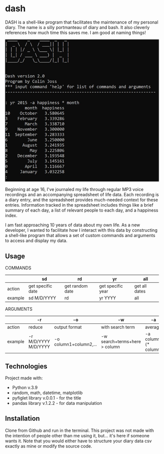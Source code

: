 # dash

DASH is a shell-like program that facilitates the maintenance 
of my personal diary. The name is a silly portmanteau of diary and
bash. It also cleverly references how much time this saves me. I
am good at naming things!

![Example input](dash.JPG)

Beginning at age 16, I've journaled my life through regular 
MP3 voice recordings and an accompanying spreadsheet of life 
data. Each recording is a diary entry, and the spreadsheet 
provides much-needed context for these entries. Information
tracked in the spreadsheet includes things like a brief
summary of each day, a list of relevant people to each day,
 and a happiness index.

I am fast approaching 10 years of data about my own life.
As a new developer, I wanted to facilitate how 
I interact with this data by constructing a shell-like 
program that allows a set of custom commands and arguments 
to access and display my data.

## Usage

COMMANDS

|  | sd | rd | yr | all |
| --- | --- | --- | --- |--- |
| action | get specific date | get random date | get specific year | get all dates |
| example | sd M/D/YYYY | rd | yr YYYY | all |

ARGUMENTS

|  | -r | -o | -w | -a | -s | -p |
| --- | --- | --- | --- |--- | --- | --- |
| action | reduce | output format | with search term | average | sum | plot |
| example | -r M/D/YYYY M/D/YYYY | -o column1+column2,... | -w search+terms+here > column | -a column (* column) | -s column (* column) | -p graphtype |

## Technologies

Project made with:
- Python v.3.9
- random, math, datetime, matplotlib
- pyfiglet library v.0.0.1 - for the title
- pandas library v.1.2.2 - for data manipulation

## Installation

Clone from Github and run in the terminal. This project was not made
with the intention of people other than me using it, but... it's here
if someone wants it. Note that you would either have to structure your
diary data csv exactly as mine or modify the source code.
